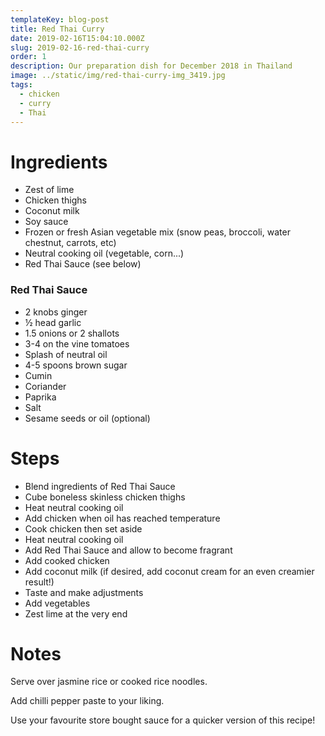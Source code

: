 ```yaml
---
templateKey: blog-post
title: Red Thai Curry
date: 2019-02-16T15:04:10.000Z
slug: 2019-02-16-red-thai-curry
order: 1
description: Our preparation dish for December 2018 in Thailand
image: ../static/img/red-thai-curry-img_3419.jpg
tags:
  - chicken
  - curry
  - Thai
---
```


# Ingredients

- Zest of lime
- Chicken thighs
- Coconut milk
- Soy sauce
- Frozen or fresh Asian vegetable mix (snow peas, broccoli, water chestnut, carrots, etc)
- Neutral cooking oil (vegetable, corn...)
- Red Thai Sauce (see below)

### Red Thai Sauce

- 2 knobs ginger
- ½ head garlic
- 1.5 onions or 2 shallots
- 3-4 on the vine tomatoes
- Splash of neutral oil
- 4-5 spoons brown sugar
- Cumin
- Coriander
- Paprika
- Salt
- Sesame seeds or oil (optional)

# Steps

- Blend ingredients of Red Thai Sauce
- Cube boneless skinless chicken thighs
- Heat neutral cooking oil
- Add chicken when oil has reached temperature
- Cook chicken then set aside
- Heat neutral cooking oil
- Add Red Thai Sauce and allow to become fragrant
- Add cooked chicken
- Add coconut milk (if desired, add coconut cream for an even creamier result!)
- Taste and make adjustments
- Add vegetables
- Zest lime at the very end

# Notes

Serve over jasmine rice or cooked rice noodles.

Add chilli pepper paste to your liking.

Use your favourite store bought sauce for a quicker version of this recipe!
